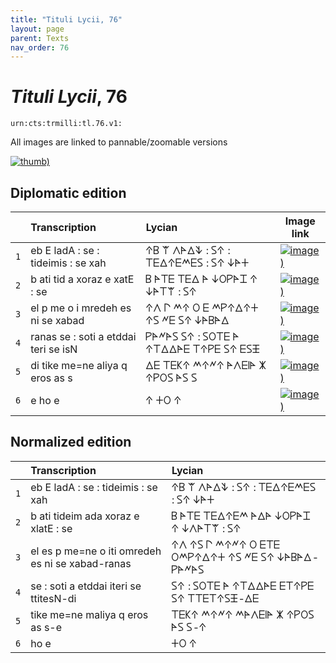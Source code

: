 ```yaml
---
title: "Tituli Lycii, 76"
layout: page
parent: Texts
nav_order: 76
---
```




# *Tituli Lycii*, 76




`urn:cts:trmilli:tl.76.v1:`



All images are linked to pannable/zoomable versions

[![thumb)](http://www.homermultitext.org/iipsrv?IIIF=/project/homer/pyramidal/deepzoom/lycian/hc/v1/2007.02.0110.tif/full/200,/0/default.jpg)](http://www.homermultitext.org/ict2/?urn=urn:cite2:lycian:hc.v1:2007.02.0110)

## Diplomatic edition

|  | Transcription | Lycian | Image link |
| :---: | :------ | :------ | --- |
| `1` | eb E ladA : se : tideimis : se xah | 𐊁𐊂 𐊚 𐊍𐊀𐊅𐊙 : 𐊖𐊁 : 𐊗𐊆𐊅𐊁𐊆𐊎𐊆𐊖 : 𐊖𐊁 𐊜𐊀𐊛 |[![image)](http://www.homermultitext.org/iipsrv?IIIF=/project/homer/pyramidal/deepzoom/lycian/hc/v1/2007.02.0110.tif/pct:0.554,8.438,99.38,26.09/100,/0/default.jpg)](http://www.homermultitext.org/ict2/?urn=urn:cite2:lycian:hc.v1:2007.02.0110@0.005536,0.08438,0.9938,0.2609) |
| `2` | b ati tid a xoraz e xatE : se | 𐊂 𐊀𐊗𐊆 𐊗𐊆𐊅 𐊀 𐊜𐊒𐊕𐊀𐊈 𐊁 𐊜𐊀𐊗𐊚 : 𐊖𐊁 |[![image)](http://www.homermultitext.org/iipsrv?IIIF=/project/homer/pyramidal/deepzoom/lycian/hc/v1/2007.02.0110.tif/pct:0.554,30.16,99.38,14.22/100,/0/default.jpg)](http://www.homermultitext.org/ict2/?urn=urn:cite2:lycian:hc.v1:2007.02.0110@0.005536,0.3016,0.9938,0.1422) |
| `3` | el p me o i mredeh es ni se xabad | 𐊁𐊍 𐊓 𐊎𐊁 𐊒 𐊆 𐊎𐊕𐊁𐊅𐊁𐊛 𐊁𐊖 𐊏𐊆 𐊖𐊁 𐊜𐊀𐊂𐊀𐊅 |[![image)](http://www.homermultitext.org/iipsrv?IIIF=/project/homer/pyramidal/deepzoom/lycian/hc/v1/2007.02.0110.tif/pct:0.45,40.94,99.52,16.72/100,/0/default.jpg)](http://www.homermultitext.org/ict2/?urn=urn:cite2:lycian:hc.v1:2007.02.0110@0.004498,0.4094,0.9952,0.1672) |
| `4` | ranas se : soti a etddai teri se isN | 𐊕𐊀𐊏𐊀𐊖 𐊖𐊁 : 𐊖𐊒𐊗𐊆 𐊀 𐊁𐊗𐊅𐊅𐊀𐊆 𐊗𐊁𐊕𐊆 𐊖𐊁 𐊆𐊖𐊑 |[![image)](http://www.homermultitext.org/iipsrv?IIIF=/project/homer/pyramidal/deepzoom/lycian/hc/v1/2007.02.0110.tif/pct:0.0,53.44,99.52,16.72/100,/0/default.jpg)](http://www.homermultitext.org/ict2/?urn=urn:cite2:lycian:hc.v1:2007.02.0110@0.000,0.5344,0.9952,0.1672) |
| `5` | di tike me=ne aliya q eros as s | 𐊅𐊆 𐊗𐊆𐊋𐊁 𐊎𐊁𐊏𐊁 𐊀𐊍𐊆𐊊𐊀 𐊌 𐊁𐊕𐊒𐊖 𐊀𐊖 𐊖 |[![image)](http://www.homermultitext.org/iipsrv?IIIF=/project/homer/pyramidal/deepzoom/lycian/hc/v1/2007.02.0110.tif/pct:0.0,63.59,99.52,16.72/100,/0/default.jpg)](http://www.homermultitext.org/ict2/?urn=urn:cite2:lycian:hc.v1:2007.02.0110@0.000,0.6359,0.9952,0.1672) |
| `6` | e ho e | 𐊁 𐊛𐊒 𐊁 |[![image)](http://www.homermultitext.org/iipsrv?IIIF=/project/homer/pyramidal/deepzoom/lycian/hc/v1/2007.02.0110.tif/pct:0.0,79.37,99.52,16.72/100,/0/default.jpg)](http://www.homermultitext.org/ict2/?urn=urn:cite2:lycian:hc.v1:2007.02.0110@0.000,0.7937,0.9952,0.1672) |

## Normalized edition

|  | Transcription | Lycian |
| :---: | :------ | :------ |
| `1` | eb E ladA : se : tideimis : se xah | 𐊁𐊂 𐊚 𐊍𐊀𐊅𐊙 : 𐊖𐊁 : 𐊗𐊆𐊅𐊁𐊆𐊎𐊆𐊖 : 𐊖𐊁 𐊜𐊀𐊛 |
| `2` | b ati tideim ada xoraz e xlatE : se | 𐊂 𐊀𐊗𐊆 𐊗𐊆𐊅𐊁𐊆𐊎 𐊀𐊅𐊀 𐊜𐊒𐊕𐊀𐊈 𐊁 𐊜𐊍𐊀𐊗𐊚 : 𐊖𐊁 |
| `3` | el es p me=ne o iti omredeh es ni se xabad-ranas | 𐊁𐊍 𐊁𐊖 𐊓 𐊎𐊁𐊏𐊁 𐊒 𐊆𐊗𐊆 𐊒𐊎𐊕𐊁𐊅𐊁𐊛 𐊁𐊖 𐊏𐊆 𐊖𐊁 𐊜𐊀𐊂𐊀𐊅-𐊕𐊀𐊏𐊀𐊖 |
| `4` | se : soti a etddai iteri se ttitesN-di | 𐊖𐊁 : 𐊖𐊒𐊗𐊆 𐊀 𐊁𐊗𐊅𐊅𐊀𐊆 𐊆𐊗𐊁𐊕𐊆 𐊖𐊁 𐊗𐊗𐊆𐊗𐊁𐊖𐊑-𐊅𐊆 |
| `5` | tike me=ne maliya q eros as s-e | 𐊗𐊆𐊋𐊁 𐊎𐊁𐊏𐊁 𐊎𐊀𐊍𐊆𐊊𐊀 𐊌 𐊁𐊕𐊒𐊖 𐊀𐊖 𐊖-𐊁 |
| `6` | ho e | 𐊛𐊒 𐊁 |